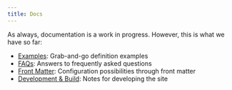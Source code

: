 ```yaml
---
title: Docs
---
```


As always, documentation is a work in progress. However, this is what we have so far:

- [Examples](/documentation/examples/): Grab-and-go definition examples
- [FAQs](/documentation/frequently-asked-questions): Answers to frequently asked questions
- [Front Matter](/documentation/front-matter/): Configuration possibilities through front matter
- [Development & Build](/documentation/development/): Notes for developing the site
